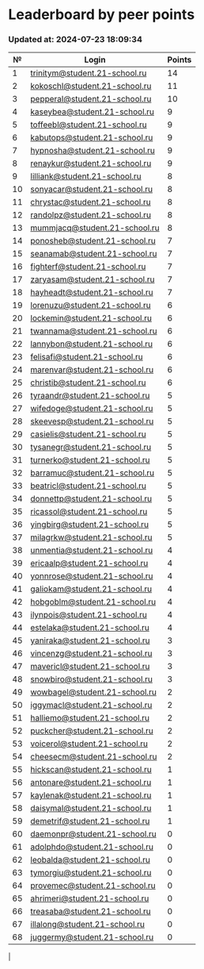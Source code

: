 # Leaderboard by peer points

### Updated at: 2024-07-23 18:09:34

| № | Login | Points |
|---|-------|--------|
|1|trinitym@student.21-school.ru|14|
|2|kokoschl@student.21-school.ru|11|
|3|pepperal@student.21-school.ru|10|
|4|kaseybea@student.21-school.ru|9|
|5|toffeebl@student.21-school.ru|9|
|6|kabutops@student.21-school.ru|9|
|7|hypnosha@student.21-school.ru|9|
|8|renaykur@student.21-school.ru|9|
|9|lilliank@student.21-school.ru|8|
|10|sonyacar@student.21-school.ru|8|
|11|chrystac@student.21-school.ru|8|
|12|randolpz@student.21-school.ru|8|
|13|mummjacq@student.21-school.ru|8|
|14|ponosheb@student.21-school.ru|7|
|15|seanamab@student.21-school.ru|7|
|16|fighterf@student.21-school.ru|7|
|17|zaryasam@student.21-school.ru|7|
|18|hayheadt@student.21-school.ru|7|
|19|lorenuzu@student.21-school.ru|6|
|20|lockemin@student.21-school.ru|6|
|21|twannama@student.21-school.ru|6|
|22|lannybon@student.21-school.ru|6|
|23|felisafi@student.21-school.ru|6|
|24|marenvar@student.21-school.ru|6|
|25|christib@student.21-school.ru|6|
|26|tyraandr@student.21-school.ru|5|
|27|wifedoge@student.21-school.ru|5|
|28|skeevesp@student.21-school.ru|5|
|29|casielis@student.21-school.ru|5|
|30|tysanegr@student.21-school.ru|5|
|31|turnerko@student.21-school.ru|5|
|32|barramuc@student.21-school.ru|5|
|33|beatricl@student.21-school.ru|5|
|34|donnettp@student.21-school.ru|5|
|35|ricassol@student.21-school.ru|5|
|36|yingbirg@student.21-school.ru|5|
|37|milagrkw@student.21-school.ru|5|
|38|unmentia@student.21-school.ru|4|
|39|ericaalp@student.21-school.ru|4|
|40|yonnrose@student.21-school.ru|4|
|41|galiokam@student.21-school.ru|4|
|42|hobgoblm@student.21-school.ru|4|
|43|ilynpois@student.21-school.ru|4|
|44|estelaka@student.21-school.ru|4|
|45|yaniraka@student.21-school.ru|3|
|46|vincenzg@student.21-school.ru|3|
|47|mavericl@student.21-school.ru|3|
|48|snowbiro@student.21-school.ru|3|
|49|wowbagel@student.21-school.ru|2|
|50|iggymacl@student.21-school.ru|2|
|51|halliemo@student.21-school.ru|2|
|52|puckcher@student.21-school.ru|2|
|53|voicerol@student.21-school.ru|2|
|54|cheesecm@student.21-school.ru|2|
|55|hickscan@student.21-school.ru|1|
|56|antonare@student.21-school.ru|1|
|57|kaylenak@student.21-school.ru|1|
|58|daisymal@student.21-school.ru|1|
|59|demetrif@student.21-school.ru|1|
|60|daemonpr@student.21-school.ru|0|
|61|adolphdo@student.21-school.ru|0|
|62|leobalda@student.21-school.ru|0|
|63|tymorgiu@student.21-school.ru|0|
|64|provemec@student.21-school.ru|0|
|65|ahrimeri@student.21-school.ru|0|
|66|treasaba@student.21-school.ru|0|
|67|illalong@student.21-school.ru|0|
|68|juggermy@student.21-school.ru|0|
|
